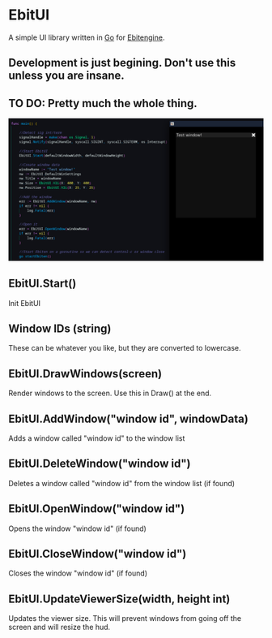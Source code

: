 # EbitUI

A simple UI library written in [Go](https://go.dev/) for [Ebitengine](https://ebitengine.org/).

## Development is just begining. Don't use this unless you are insane.
## TO DO: Pretty much the whole thing.



![Screenshot of some basic code and a basic window](Example/example.png)

## EbitUI.Start()

Init EbitUI


## Window IDs (string)

These can be whatever you like, but they are converted to lowercase.

## EbitUI.DrawWindows(screen)

Render windows to the screen. Use this in Draw() at the end.


## EbitUI.AddWindow("window id", windowData)

Adds a window called "window id" to the window list


## EbitUI.DeleteWindow("window id")

Deletes a window called "window id" from the window list (if found)


## EbitUI.OpenWindow("window id")

Opens the window "window id" (if found)


## EbitUI.CloseWindow("window id")

Closes the window "window id" (if found)


## EbitUI.UpdateViewerSize(width, height int)

Updates the viewer size. This will prevent windows from going off the screen and will resize the hud.